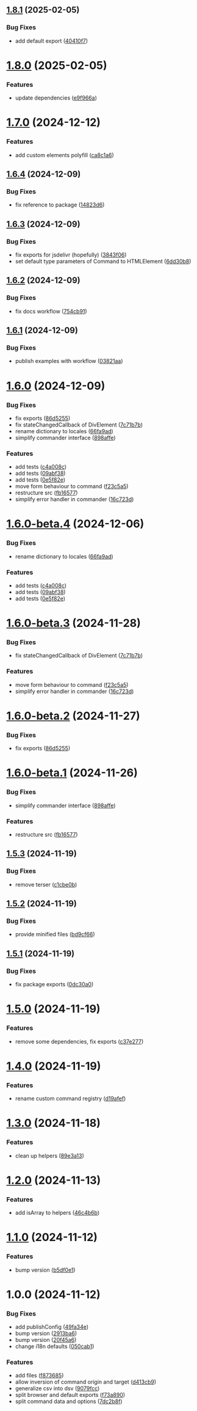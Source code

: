 ## [1.8.1](https://github.com/genericmedia24/lib/compare/v1.8.0...v1.8.1) (2025-02-05)


### Bug Fixes

* add default export ([40410f7](https://github.com/genericmedia24/lib/commit/40410f7283cef88f4bb4bcb3765270604fc52f2c))

# [1.8.0](https://github.com/genericmedia24/lib/compare/v1.7.0...v1.8.0) (2025-02-05)


### Features

* update dependencies ([e9f966a](https://github.com/genericmedia24/lib/commit/e9f966a83e640700e1a0e8a518d9015407796311))

# [1.7.0](https://github.com/genericmedia24/lib/compare/v1.6.4...v1.7.0) (2024-12-12)


### Features

* add custom elements polyfill ([ca8c1a6](https://github.com/genericmedia24/lib/commit/ca8c1a67a2f126ceb9ab29ea229c4c98a72108d0))

## [1.6.4](https://github.com/genericmedia24/lib/compare/v1.6.3...v1.6.4) (2024-12-09)


### Bug Fixes

* fix reference to package ([14823d6](https://github.com/genericmedia24/lib/commit/14823d611f15d07067ec0209b1c79d4181d10019))

## [1.6.3](https://github.com/genericmedia24/lib/compare/v1.6.2...v1.6.3) (2024-12-09)


### Bug Fixes

* fix exports for jsdelivr (hopefully) ([3843f06](https://github.com/genericmedia24/lib/commit/3843f06fdc5bec9f32164b339883fe6b3181892b))
* set default type parameters of Command to HTMLElement ([6dd30b8](https://github.com/genericmedia24/lib/commit/6dd30b8999a20236f9d9d2e110a743a624165b0e))

## [1.6.2](https://github.com/genericmedia24/lib/compare/v1.6.1...v1.6.2) (2024-12-09)


### Bug Fixes

* fix docs workflow ([754cb91](https://github.com/genericmedia24/lib/commit/754cb91dc086913824edb6be4376f264421c251f))

## [1.6.1](https://github.com/genericmedia24/lib/compare/v1.6.0...v1.6.1) (2024-12-09)


### Bug Fixes

* publish examples with workflow ([03821aa](https://github.com/genericmedia24/lib/commit/03821aa6561d9d34f29f7cda07978f2c7e96c274))

# [1.6.0](https://github.com/genericmedia24/lib/compare/v1.5.3...v1.6.0) (2024-12-09)


### Bug Fixes

* fix exports ([86d5255](https://github.com/genericmedia24/lib/commit/86d52553e00d6cc439f3cf1605f113a0568dc513))
* fix stateChangedCallback of DivElement ([7c71b7b](https://github.com/genericmedia24/lib/commit/7c71b7bbdd54eb3fec3505ed86117a21395ca9aa))
* rename dictionary to locales ([66fa9ad](https://github.com/genericmedia24/lib/commit/66fa9adaad344613aa852af38a172d297a6a2f94))
* simplify commander interface ([898affe](https://github.com/genericmedia24/lib/commit/898affe1448c509a9df0746b3453b9cd9e5400bd))


### Features

* add tests ([c4a008c](https://github.com/genericmedia24/lib/commit/c4a008c088ac26585b67bc9b37df1c3136a6eac3))
* add tests ([09abf38](https://github.com/genericmedia24/lib/commit/09abf385a8ed5d368fd653fb8f6be335f58973ea))
* add tests ([0e5f82e](https://github.com/genericmedia24/lib/commit/0e5f82e5efa8c532757a846f0f02605a95f32f92))
* move form behaviour to command ([f23c5a5](https://github.com/genericmedia24/lib/commit/f23c5a5cbd51b3179a1c1c05843a745b400777ad))
* restructure src ([fb16577](https://github.com/genericmedia24/lib/commit/fb165771a5e12b59be68533ff221886554bce347))
* simplify error handler in commander ([16c723d](https://github.com/genericmedia24/lib/commit/16c723d84ed643584ac986e5bbeaac9da3e10447))

# [1.6.0-beta.4](https://github.com/genericmedia24/lib/compare/v1.6.0-beta.3...v1.6.0-beta.4) (2024-12-06)


### Bug Fixes

* rename dictionary to locales ([66fa9ad](https://github.com/genericmedia24/lib/commit/66fa9adaad344613aa852af38a172d297a6a2f94))


### Features

* add tests ([c4a008c](https://github.com/genericmedia24/lib/commit/c4a008c088ac26585b67bc9b37df1c3136a6eac3))
* add tests ([09abf38](https://github.com/genericmedia24/lib/commit/09abf385a8ed5d368fd653fb8f6be335f58973ea))
* add tests ([0e5f82e](https://github.com/genericmedia24/lib/commit/0e5f82e5efa8c532757a846f0f02605a95f32f92))

# [1.6.0-beta.3](https://github.com/genericmedia24/lib/compare/v1.6.0-beta.2...v1.6.0-beta.3) (2024-11-28)


### Bug Fixes

* fix stateChangedCallback of DivElement ([7c71b7b](https://github.com/genericmedia24/lib/commit/7c71b7bbdd54eb3fec3505ed86117a21395ca9aa))


### Features

* move form behaviour to command ([f23c5a5](https://github.com/genericmedia24/lib/commit/f23c5a5cbd51b3179a1c1c05843a745b400777ad))
* simplify error handler in commander ([16c723d](https://github.com/genericmedia24/lib/commit/16c723d84ed643584ac986e5bbeaac9da3e10447))

# [1.6.0-beta.2](https://github.com/genericmedia24/lib/compare/v1.6.0-beta.1...v1.6.0-beta.2) (2024-11-27)


### Bug Fixes

* fix exports ([86d5255](https://github.com/genericmedia24/lib/commit/86d52553e00d6cc439f3cf1605f113a0568dc513))

# [1.6.0-beta.1](https://github.com/genericmedia24/lib/compare/v1.5.3...v1.6.0-beta.1) (2024-11-26)


### Bug Fixes

* simplify commander interface ([898affe](https://github.com/genericmedia24/lib/commit/898affe1448c509a9df0746b3453b9cd9e5400bd))


### Features

* restructure src ([fb16577](https://github.com/genericmedia24/lib/commit/fb165771a5e12b59be68533ff221886554bce347))

## [1.5.3](https://github.com/genericmedia24/lib/compare/v1.5.2...v1.5.3) (2024-11-19)


### Bug Fixes

* remove terser ([c1cbe0b](https://github.com/genericmedia24/lib/commit/c1cbe0b6ce904cf0c4654c72e3e474197f1eecfa))

## [1.5.2](https://github.com/genericmedia24/lib/compare/v1.5.1...v1.5.2) (2024-11-19)


### Bug Fixes

* provide minified files ([bd9cf66](https://github.com/genericmedia24/lib/commit/bd9cf66a83076200dcd19778df067e8701a05d4d))

## [1.5.1](https://github.com/genericmedia24/lib/compare/v1.5.0...v1.5.1) (2024-11-19)


### Bug Fixes

* fix package exports ([0dc30a0](https://github.com/genericmedia24/lib/commit/0dc30a06544fb412fb8cec621a29081f3c90ac20))

# [1.5.0](https://github.com/genericmedia24/lib/compare/v1.4.0...v1.5.0) (2024-11-19)


### Features

* remove some dependencies, fix exports ([c37e277](https://github.com/genericmedia24/lib/commit/c37e277f2b2e26edea84659ea3afb675964f0e27))

# [1.4.0](https://github.com/genericmedia24/lib/compare/v1.3.0...v1.4.0) (2024-11-19)


### Features

* rename custom command registry ([d19afef](https://github.com/genericmedia24/lib/commit/d19afefd952ee6b6ecc597ddc6963ab6c35fbc75))

# [1.3.0](https://github.com/genericmedia24/lib/compare/v1.2.0...v1.3.0) (2024-11-18)


### Features

* clean up helpers ([89e3a13](https://github.com/genericmedia24/lib/commit/89e3a1365813a1e87c5be452aa4720ba49a6a13d))

# [1.2.0](https://github.com/genericmedia24/lib/compare/v1.1.0...v1.2.0) (2024-11-13)


### Features

* add isArray to helpers ([46c4b6b](https://github.com/genericmedia24/lib/commit/46c4b6b64d25c6db988b09f32959708a520f08e1))

# [1.1.0](https://github.com/genericmedia24/lib/compare/v1.0.0...v1.1.0) (2024-11-12)


### Features

* bump version ([b5df0e1](https://github.com/genericmedia24/lib/commit/b5df0e1cf883a1deff474486424b41fe0307868f))

# 1.0.0 (2024-11-12)


### Bug Fixes

* add publishConfig ([49fa34e](https://github.com/genericmedia24/lib/commit/49fa34e7ac67e3720c4f8738744916e6eb082b1c))
* bump version ([2913ba6](https://github.com/genericmedia24/lib/commit/2913ba65b8d65c8743c624da2a36ee08c22dfb7e))
* bump version ([20f45a6](https://github.com/genericmedia24/lib/commit/20f45a64f8cb605fd3451037c97c6a53e890e8d4))
* change i18n defaults ([050cab1](https://github.com/genericmedia24/lib/commit/050cab1e4997bc1740b5d9e5eb4bac8d7e7cad01))


### Features

* add files ([f873685](https://github.com/genericmedia24/lib/commit/f873685cf89fb9a59231deea5e5d296309ec60cf))
* allow inversion of command origin and target ([d413cb9](https://github.com/genericmedia24/lib/commit/d413cb95251905a1be46a2626cf188796a14a55e))
* generalize csv into dsv ([9079fcc](https://github.com/genericmedia24/lib/commit/9079fcc9282419bb48494f653ce6f692d6fe0b2d))
* split browser and default exports ([f73a890](https://github.com/genericmedia24/lib/commit/f73a8906e7aa89c1679ca068760db2bac0782a28))
* split command data and options ([7dc2b8f](https://github.com/genericmedia24/lib/commit/7dc2b8f367b664f2fc285d895165030f9819640b))
